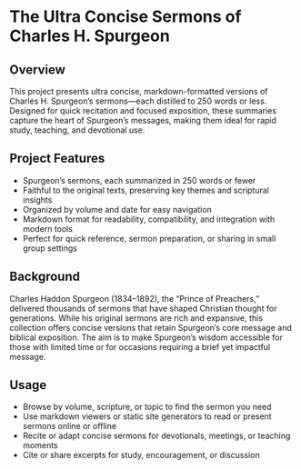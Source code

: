# The Ultra Concise Sermons of Charles H. Spurgeon

## **Overview**

This project presents ultra concise, markdown-formatted versions of Charles H. Spurgeon’s sermons—each distilled to 250 words or less. Designed for quick recitation and focused exposition, these summaries capture the heart of Spurgeon’s messages, making them ideal for rapid study, teaching, and devotional use.

## **Project Features**

- Spurgeon’s sermons, each summarized in 250 words or fewer
- Faithful to the original texts, preserving key themes and scriptural insights
- Organized by volume and date for easy navigation
- Markdown format for readability, compatibility, and integration with modern tools
- Perfect for quick reference, sermon preparation, or sharing in small group settings

## **Background**

Charles Haddon Spurgeon (1834–1892), the “Prince of Preachers,” delivered thousands of sermons that have shaped Christian thought for generations. While his original sermons are rich and expansive, this collection offers concise versions that retain Spurgeon’s core message and biblical exposition. The aim is to make Spurgeon’s wisdom accessible for those with limited time or for occasions requiring a brief yet impactful message.

## **Usage**

- Browse by volume, scripture, or topic to find the sermon you need
- Use markdown viewers or static site generators to read or present sermons online or offline
- Recite or adapt concise sermons for devotionals, meetings, or teaching moments
- Cite or share excerpts for study, encouragement, or discussion

